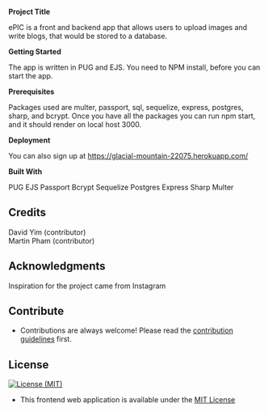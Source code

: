 **Project Title**

ePIC is a front and backend app that allows users to upload images and write blogs, that would be stored to a database.

**Getting Started**

The app is written in PUG and EJS. You need to NPM install, before you can start the app.

**Prerequisites**

Packages used are multer, passport, sql, sequelize, express, postgres, sharp, and bcrypt. Once you have all the packages you can run npm start, and it should render on local host 3000.

**Deployment**

You can also sign up at https://glacial-mountain-22075.herokuapp.com/

**Built With**

PUG EJS Passport Bcrypt Sequelize Postgres Express Sharp Multer


## Credits
David Yim (contributor)<br>
Martin Pham (contributor)

## Acknowledgments
Inspiration for the project came from Instagram

## Contribute
* Contributions are always welcome! Please read the [contribution guidelines](CONTRIBUTING.md) first.

## License
[![License (MIT)](https://img.shields.io/badge/license-MIT-blue.svg?style=plastic)](https://opensource.org/licenses/MIT)

* This frontend web application is available under the [MIT License](https://github.com/mhaviv/Marvel-Face-Off/MFO/blob/master/LICENSE.md)
